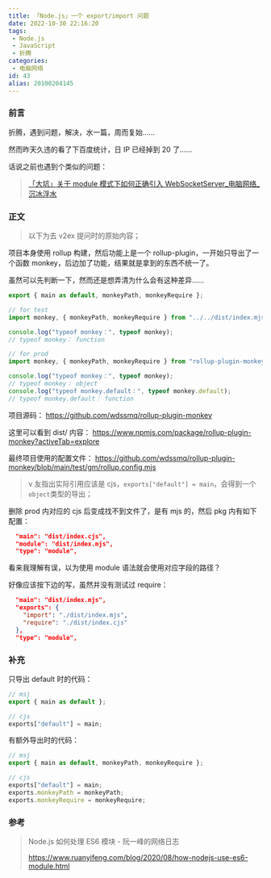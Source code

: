 ```yaml
---
title: 「Node.js」一个 export/import 问题
date: 2022-10-30 22:16:20
tags:
 - Node.js
 - JavaScript
 - 折腾
categories:
 - 电脑网络
id: 43
alias: 20100204145
---
```


### 前言

折腾，遇到问题，解决，水一篇，周而复始……

然而昨天久违的看了下百度统计，日 IP 已经掉到 20 了……

<!--more-->

话说之前也遇到个类似的问题：

> [「大坑」关于 module 模式下如何正确引入 WebSocketServer\_电脑网络\_沉冰浮水](https://www.wdssmq.com/post/20220301064.html "「大坑」关于 module 模式下如何正确引入 WebSocketServer\_电脑网络\_沉冰浮水")

### 正文

> 以下为去 v2ex 提问时的原始内容；

项目本身使用 rollup 构建，然后功能上是一个 rollup-plugin，一开始只导出了一个函数 monkey，后边加了功能，结果就是拿到的东西不统一了。

虽然可以先判断一下，然而还是想弄清为什么会有这种差异……

```js
export { main as default, monkeyPath, monkeyRequire };
```

```js
// for test
import monkey, { monkeyPath, monkeyRequire } from "../../dist/index.mjs";

console.log("typeof monkey：", typeof monkey);
// typeof monkey： function
```

```js
// for prod
import monkey, { monkeyPath, monkeyRequire } from "rollup-plugin-monkey";

console.log("typeof monkey：", typeof monkey);
// typeof monkey： object
console.log("typeof monkey.default：", typeof monkey.default);
// typeof monkey.default： function
```

项目源码：
https://github.com/wdssmq/rollup-plugin-monkey

这里可以看到 dist/ 内容：
https://www.npmjs.com/package/rollup-plugin-monkey?activeTab=explore

最终项目使用的配置文件：
https://github.com/wdssmq/rollup-plugin-monkey/blob/main/test/gm/rollup.config.mjs

> v 友指出实际引用应该是 cjs，`exports["default"] = main`，会得到一个`object`类型的导出；

删除 prod 内对应的 cjs 后变成找不到文件了，是有 mjs 的，然后 pkg 内有如下配置：

```json
  "main": "dist/index.cjs",
  "module": "dist/index.mjs",
  "type": "module",
```

看来我理解有误，以为使用 module 语法就会使用对应字段的路径？

好像应该按下边的写，虽然并没有测试过 require：

```json
  "main": "dist/index.mjs",
  "exports": {
    "import": "./dist/index.mjs",
    "require": "./dist/index.cjs"
  },
  "type": "module",
```

### 补充

只导出 default 时的代码：

```js
// msj
export { main as default };

// cjs
exports["default"] = main;
```

有额外导出时的代码：

```js
// msj
export { main as default, monkeyPath, monkeyRequire };

// cjs
exports["default"] = main;
exports.monkeyPath = monkeyPath;
exports.monkeyRequire = monkeyRequire;
```

### 参考

> Node.js 如何处理 ES6 模块 - 阮一峰的网络日志
>
> https://www.ruanyifeng.com/blog/2020/08/how-nodejs-use-es6-module.html

